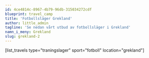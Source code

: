 ```yaml
---
id: 4ce4814c-8967-4b79-96db-315034272cdf
blueprint: travel_camp
title: 'Fotbollsläger Grekland'
author: little_admin
tagline: 'Se nedan vårt utbud av fotbollsläger i Grekland'
namn_i_meny: Grekland
slug: grekland-2
---
```

<p>[list_travels type="traningslager" sport="fotboll" location="grekland"]</p>
